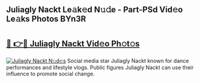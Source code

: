 ## Juliagly Nackt Le𝚊k𝚎d N𝚞𝚍e - Part-PSd Vid𝚎o Le𝚊ks Photos BYn3R

# <h2><a href="http://fb5xkyw.evod.top/?m=Juliagly+Nackt">🔗 👉🔴 Juliagly Nackt Vid𝚎o Ph𝚘t𝚘s</a></h2>

[![Juliagly Nackt N𝚞d𝚎s](https://i.imgur.com/8V9OHl7.gif)](http://fb5xkyw.evod.top/?m=Juliagly+Nackt)
Social media star Juliagly Nackt known for dance performances and lifestyle vlogs. Public figures Juliagly Nackt can use their influence to promote social change. 
